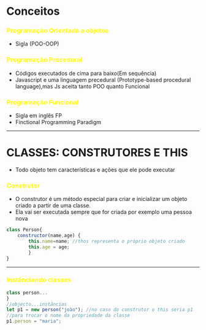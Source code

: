 # Conceitos
### <span style="color:yellow">Programação Orientada a objetos</span>
- Sigla (POO-OOP)

### <span style="color:yellow">Programação Procedural</span>
- Códigos executados de cima para baixo(Em sequência)
- Javascript e uma linguagem precedural (Prototype-based procedural language),mas Js aceita tanto POO quanto Funcional

### <span style="color:yellow">Programação Funcional</span>
- Sigla em inglês FP
- Finctional Programming Paradigm
---
# CLASSES: CONSTRUTORES E THIS
-  Todo objeto tem características e ações que ele pode executar
### <span style="color:yellow">Construtor</span>
- O construtor é um método especial para criar e inicializar um objeto criado a partir de uma classe.
- Ela vai ser executada sempre que for criada por exemplo uma pessoa nova
```js
class Person{
	constructor(name,age) {
		this.name=name; //thos representa o próprio objeto criado
		this.age = age;
		}
}
```
---
### <span style="color:yellow">Instânciando classes</span>
```js
class person...
}
//objecto...instâncias
let p1 = new person("joào"); //no caso do construtor o this seria p1
//para trocar o nome da propriedade da classe
p1.person = "maria";

```